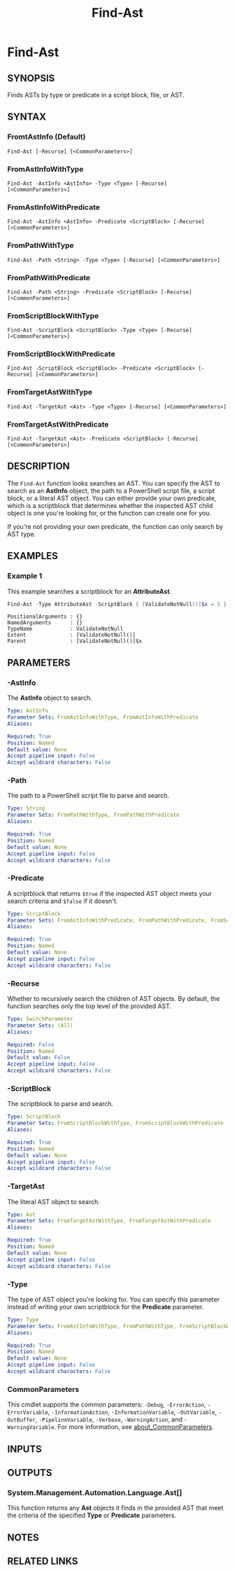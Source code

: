 ﻿---
external help file: Documentarian.AstInfo-help.xml
Locale: en-US
Module Name: Documentarian.AstInfo
online version: https://microsoft.github.io/Documentarian/modules/astinfo/reference/cmdlets/find-ast
schema: 2.0.0
title: Find-Ast
---

# Find-Ast

## SYNOPSIS
Finds ASTs by type or predicate in a script block, file, or AST.

## SYNTAX

### FromtAstInfo (Default)

```
Find-Ast [-Recurse] [<CommonParameters>]
```

### FromAstInfoWithType

```
Find-Ast -AstInfo <AstInfo> -Type <Type> [-Recurse] [<CommonParameters>]
```

### FromAstInfoWithPredicate

```
Find-Ast -AstInfo <AstInfo> -Predicate <ScriptBlock> [-Recurse] [<CommonParameters>]
```

### FromPathWithType

```
Find-Ast -Path <String> -Type <Type> [-Recurse] [<CommonParameters>]
```

### FromPathWithPredicate

```
Find-Ast -Path <String> -Predicate <ScriptBlock> [-Recurse] [<CommonParameters>]
```

### FromScriptBlockWithType

```
Find-Ast -ScriptBlock <ScriptBlock> -Type <Type> [-Recurse] [<CommonParameters>]
```

### FromScriptBlockWithPredicate

```
Find-Ast -ScriptBlock <ScriptBlock> -Predicate <ScriptBlock> [-Recurse] [<CommonParameters>]
```

### FromTargetAstWithType

```
Find-Ast -TargetAst <Ast> -Type <Type> [-Recurse] [<CommonParameters>]
```

### FromTargetAstWithPredicate

```
Find-Ast -TargetAst <Ast> -Predicate <ScriptBlock> [-Recurse] [<CommonParameters>]
```

## DESCRIPTION

The `Find-Ast` function looks searches an AST. You can specify the AST to search as an **AstInfo**
object, the path to a PowerShell script file, a script block, or a literal AST object. You can
either provide your own predicate, which is a scriptblock that determines whether the inspected AST
child object is one you're looking for, or the function can create one for you.

If you're not providing your own predicate, the function can only search by AST type.

## EXAMPLES

### Example 1

This example searches a scriptblock for an **AttributeAst**.

```powershell
Find-Ast -Type AttributeAst -ScriptBlock { [ValidateNotNull()]$x = 5 }
```

```output
PositionalArguments : {}
NamedArguments      : {}
TypeName            : ValidateNotNull
Extent              : [ValidateNotNull()]
Parent              : [ValidateNotNull()]$x
```

## PARAMETERS

### -AstInfo

The **AstInfo** object to search.

```yaml
Type: AstInfo
Parameter Sets: FromAstInfoWithType, FromAstInfoWithPredicate
Aliases:

Required: True
Position: Named
Default value: None
Accept pipeline input: False
Accept wildcard characters: False
```

### -Path

The path to a PowerShell script file to parse and search.

```yaml
Type: String
Parameter Sets: FromPathWithType, FromPathWithPredicate
Aliases:

Required: True
Position: Named
Default value: None
Accept pipeline input: False
Accept wildcard characters: False
```

### -Predicate

A scriptblock that returns `$true` if the inspected AST object meets your search criteria and
`$false` if it doesn't.

```yaml
Type: ScriptBlock
Parameter Sets: FromAstInfoWithPredicate, FromPathWithPredicate, FromScriptBlockWithPredicate, FromTargetAstWithPredicate
Aliases:

Required: True
Position: Named
Default value: None
Accept pipeline input: False
Accept wildcard characters: False
```

### -Recurse

Whether to recursively search the children of AST objects. By default, the function searches only
the top level of the provided AST.

```yaml
Type: SwitchParameter
Parameter Sets: (All)
Aliases:

Required: False
Position: Named
Default value: False
Accept pipeline input: False
Accept wildcard characters: False
```

### -ScriptBlock

The scriptblock to parse and search.

```yaml
Type: ScriptBlock
Parameter Sets: FromScriptBlockWithType, FromScriptBlockWithPredicate
Aliases:

Required: True
Position: Named
Default value: None
Accept pipeline input: False
Accept wildcard characters: False
```

### -TargetAst

The literal AST object to search.

```yaml
Type: Ast
Parameter Sets: FromTargetAstWithType, FromTargetAstWithPredicate
Aliases:

Required: True
Position: Named
Default value: None
Accept pipeline input: False
Accept wildcard characters: False
```

### -Type

The type of AST object you're looking for. You can specify this parameter instead of writing your
own scriptblock for the **Predicate** parameter.

```yaml
Type: Type
Parameter Sets: FromAstInfoWithType, FromPathWithType, FromScriptBlockWithType, FromTargetAstWithType
Aliases:

Required: True
Position: Named
Default value: None
Accept pipeline input: False
Accept wildcard characters: False
```

### CommonParameters

This cmdlet supports the common parameters: `-Debug`, `-ErrorAction`, `-ErrorVariable`,
`-InformationAction`, `-InformationVariable`, `-OutVariable`, `-OutBuffer`, `-PipelineVariable`,
`-Verbose`, `-WarningAction`, and `-WarningVariable`. For more information, see
[about_CommonParameters](http://go.microsoft.com/fwlink/?LinkID=113216).

## INPUTS

## OUTPUTS

### System.Management.Automation.Language.Ast[]

This function returns any **Ast** objects it finds in the provided AST that meet the criteria of
the specified **Type** or **Predicate** parameters.

## NOTES

## RELATED LINKS
